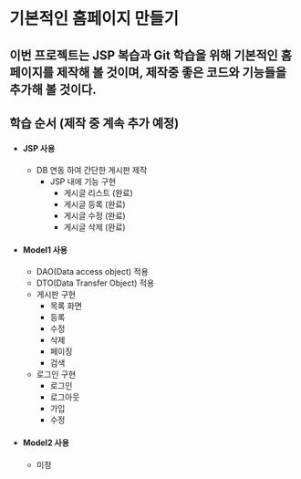 # 기본적인 홈페이지 만들기
이번 프로젝트는 JSP 복습과 Git 학습을 위해 기본적인 홈페이지를 제작해 볼 것이며, 
제작중 좋은 코드와 기능들을 추가해 볼 것이다.
-------------------------------------------
## 학습 순서 (제작 중 계속 추가 예정)
* #### JSP 사용
    * DB 연동 하여 간단한 게시판 제작
        * JSP 내에 기능 구현
            * 게시글 리스트 (완료)
            * 게시글 등록 (완료)
            * 게시글 수정 (완료)
            * 게시글 삭제 (완료)


* #### Model1 사용
    * DAO(Data access object) 적용
    * DTO(Data Transfer Object) 적용
    * 게시판 구현
        * 목록 화면
        * 등록
        * 수정
        * 삭제
        * 페이징
        * 검색
    * 로그인 구현
        * 로그인
        * 로그아웃
        * 가입
        * 수정


* #### Model2 사용
    * 미정
    